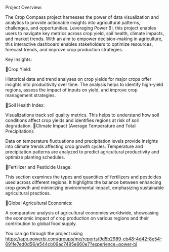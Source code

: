 Project Overview:

The Crop Compass project harnesses the power of data visualization and analytics to provide actionable insights into agricultural patterns, challenges, and opportunities. Leveraging Power BI, this project enables users to navigate key metrics across crop yield, soil health, climate impacts, and market trends. With an aim to empower decision-making in agriculture, this interactive dashboard enables stakeholders to optimize resources, forecast trends, and improve crop production strategies.

Key Insights:

🔸Crop Yield:

Historical data and trend analyses on crop yields for major crops offer insights into productivity over time. The analysis helps to identify high-yield regions, assess the impact of inputs on yield, and improve crop management strategies.

🔸Soil Health Index:

Visualizations track soil quality metrics. This helps to understand how soil conditions affect crop yields and identifies regions at risk of soil degradation.
🔸Climate Impact (Average Temperature and Total Precipitation):

Data on temperature fluctuations and precipitation levels provide insights into climate trends affecting crop growth cycles. Temperature and precipitation patterns are analyzed to predict agricultural productivity and optimize planting schedules.

🔸Fertilizer and Pesticide Usage:

This section examines the types and quantities of fertilizers and pesticides used across different regions. It highlights the balance between enhancing crop growth and minimizing environmental impact, emphasizing sustainable agricultural practices.

🔸Global Agricultural Economics:

A comparative analysis of agricultural economies worldwide, showcasing the economic impact of crop production on various regions and their contribution to global food supply.


You can go through the project using 
https://app.powerbi.com/groups/me/reports/9d5b2989-cb48-4d42-8e54-691fe7ed0d56/e544cb09ac7495e660e7?experience=power-bi
